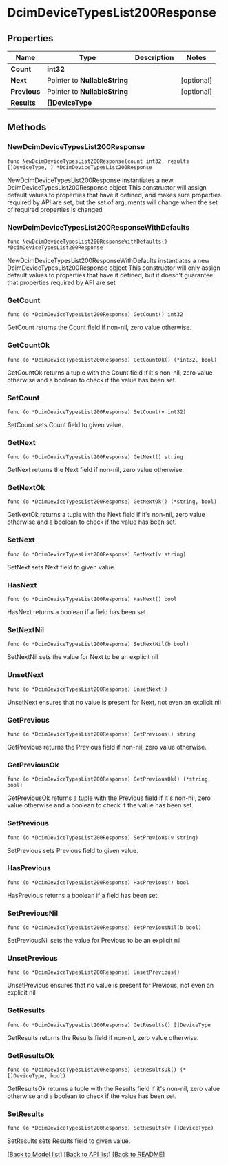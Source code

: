# DcimDeviceTypesList200Response

## Properties

Name | Type | Description | Notes
------------ | ------------- | ------------- | -------------
**Count** | **int32** |  | 
**Next** | Pointer to **NullableString** |  | [optional] 
**Previous** | Pointer to **NullableString** |  | [optional] 
**Results** | [**[]DeviceType**](DeviceType.md) |  | 

## Methods

### NewDcimDeviceTypesList200Response

`func NewDcimDeviceTypesList200Response(count int32, results []DeviceType, ) *DcimDeviceTypesList200Response`

NewDcimDeviceTypesList200Response instantiates a new DcimDeviceTypesList200Response object
This constructor will assign default values to properties that have it defined,
and makes sure properties required by API are set, but the set of arguments
will change when the set of required properties is changed

### NewDcimDeviceTypesList200ResponseWithDefaults

`func NewDcimDeviceTypesList200ResponseWithDefaults() *DcimDeviceTypesList200Response`

NewDcimDeviceTypesList200ResponseWithDefaults instantiates a new DcimDeviceTypesList200Response object
This constructor will only assign default values to properties that have it defined,
but it doesn't guarantee that properties required by API are set

### GetCount

`func (o *DcimDeviceTypesList200Response) GetCount() int32`

GetCount returns the Count field if non-nil, zero value otherwise.

### GetCountOk

`func (o *DcimDeviceTypesList200Response) GetCountOk() (*int32, bool)`

GetCountOk returns a tuple with the Count field if it's non-nil, zero value otherwise
and a boolean to check if the value has been set.

### SetCount

`func (o *DcimDeviceTypesList200Response) SetCount(v int32)`

SetCount sets Count field to given value.


### GetNext

`func (o *DcimDeviceTypesList200Response) GetNext() string`

GetNext returns the Next field if non-nil, zero value otherwise.

### GetNextOk

`func (o *DcimDeviceTypesList200Response) GetNextOk() (*string, bool)`

GetNextOk returns a tuple with the Next field if it's non-nil, zero value otherwise
and a boolean to check if the value has been set.

### SetNext

`func (o *DcimDeviceTypesList200Response) SetNext(v string)`

SetNext sets Next field to given value.

### HasNext

`func (o *DcimDeviceTypesList200Response) HasNext() bool`

HasNext returns a boolean if a field has been set.

### SetNextNil

`func (o *DcimDeviceTypesList200Response) SetNextNil(b bool)`

 SetNextNil sets the value for Next to be an explicit nil

### UnsetNext
`func (o *DcimDeviceTypesList200Response) UnsetNext()`

UnsetNext ensures that no value is present for Next, not even an explicit nil
### GetPrevious

`func (o *DcimDeviceTypesList200Response) GetPrevious() string`

GetPrevious returns the Previous field if non-nil, zero value otherwise.

### GetPreviousOk

`func (o *DcimDeviceTypesList200Response) GetPreviousOk() (*string, bool)`

GetPreviousOk returns a tuple with the Previous field if it's non-nil, zero value otherwise
and a boolean to check if the value has been set.

### SetPrevious

`func (o *DcimDeviceTypesList200Response) SetPrevious(v string)`

SetPrevious sets Previous field to given value.

### HasPrevious

`func (o *DcimDeviceTypesList200Response) HasPrevious() bool`

HasPrevious returns a boolean if a field has been set.

### SetPreviousNil

`func (o *DcimDeviceTypesList200Response) SetPreviousNil(b bool)`

 SetPreviousNil sets the value for Previous to be an explicit nil

### UnsetPrevious
`func (o *DcimDeviceTypesList200Response) UnsetPrevious()`

UnsetPrevious ensures that no value is present for Previous, not even an explicit nil
### GetResults

`func (o *DcimDeviceTypesList200Response) GetResults() []DeviceType`

GetResults returns the Results field if non-nil, zero value otherwise.

### GetResultsOk

`func (o *DcimDeviceTypesList200Response) GetResultsOk() (*[]DeviceType, bool)`

GetResultsOk returns a tuple with the Results field if it's non-nil, zero value otherwise
and a boolean to check if the value has been set.

### SetResults

`func (o *DcimDeviceTypesList200Response) SetResults(v []DeviceType)`

SetResults sets Results field to given value.



[[Back to Model list]](../README.md#documentation-for-models) [[Back to API list]](../README.md#documentation-for-api-endpoints) [[Back to README]](../README.md)


